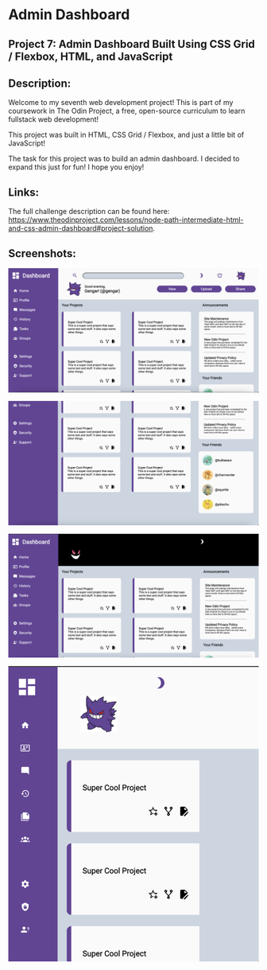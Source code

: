 # Admin Dashboard
## Project 7: Admin Dashboard Built Using CSS Grid / Flexbox, HTML, and JavaScript

## Description: 
Welcome to my seventh web development project! This is part of my coursework in The Odin Project, a free, open-source curriculum to learn fullstack web development! 

This project was built in HTML, CSS Grid / Flexbox, and just a little bit of JavaScript! 

The task for this project was to build an admin dashboard. I decided to expand this just for fun! I hope you enjoy! 

## Links:
The full challenge description can be found here: https://www.theodinproject.com/lessons/node-path-intermediate-html-and-css-admin-dashboard#project-solution. 

## Screenshots: 
![Main](images/main.png)

![Lower-Main](images/lower-main.png)

![Dark-Mode](images/dark-mode.png)

![Small-Window](images/small-window.png)